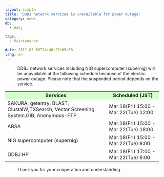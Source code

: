 ```yaml
---
layout: simple
title: 'DDBJ network services is unavailable for power outage'
category: news
db:
  - ddbj

tags:
  - Maintenance

date: 2011-03-09T14:46:27+09:00
lang: en
---
```


<dl>
    <dd>DDBJ network services including NIG supercomputer (supernig) will be unavailable at the following schedule because of the electric power outage. Please note that the suspended period depends on the service. </dd>
</dl>

<table>
    <tbody>
        <tr>
            <td align="center" style="background-color:#d5ffcc;"><strong>Services</strong></td>
            <td align="center" style="background-color:#d5ffcc;"><strong>Scheduled (JST)</strong></td>
        </tr>
        <tr>
            <td>SAKURA, getentry, BLAST, ClustalW,TXSearch, Vector Screening System,GIB, Anonymous-FTP</td>
            <td align="top">Mar.18(Fri) 15:00 - Mar.22(Tue) 12:00 </td>
        </tr>
        <tr>
            <td>ARSA</td>
            <td align="top">Mar.18(Fri) 15:00 - Mar.22(Tue) 18:00 </td>
        </tr>
        <tr>
            <td>NIG supercomputer (supernig)</td>
            <td align="top">Mar.18(Fri) 15:00 - Mar.22(Tue) 9:00 </td>
        </tr>
        <tr>
            <td>DDBJ HP</td>
            <td align="top">Mar.18(Fri) 17:00 - Mar.22(Tue) 9:00 </td>
        </tr>
    </tbody>
</table>

<dl>
    <dd>Thank you for your cooperation and understanding.</dd>
</dl>
